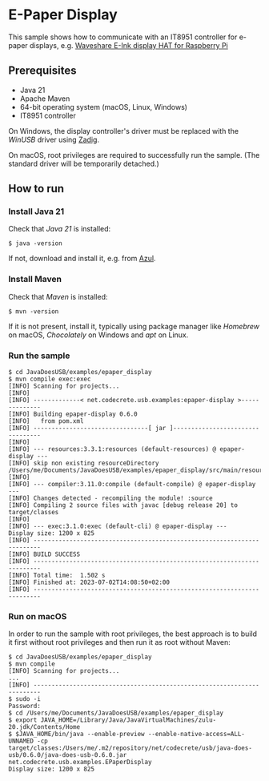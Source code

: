 # E-Paper Display

This sample shows how to communicate with an IT8951 controller for e-paper displays, e.g. [Waveshare E-Ink display HAT for Raspberry Pi](https://www.waveshare.com/9.7inch-e-paper-hat.htm)

## Prerequisites

- Java 21
- Apache Maven
- 64-bit operating system (macOS, Linux, Windows)
- IT8951 controller

On Windows, the display controller's driver must be replaced with the *WinUSB* driver
using [Zadig](https://zadig.akeo.ie/).

On macOS, root privileges are required to successfully run the sample. (The standard driver will
be temporarily detached.)

## How to run

### Install Java 21

Check that *Java 21* is installed:

```shell
$ java -version
```

If not, download and install it, e.g. from [Azul](https://www.azul.com/downloads/?package=jdk).

### Install Maven

Check that *Maven* is installed:

```shell
$ mvn -version
```

If it is not present, install it, typically using package manager like *Homebrew* on macOS, *Chocolately* on Windows and *apt* on Linux.

### Run the sample

```shell
$ cd JavaDoesUSB/examples/epaper_display
$ mvn compile exec:exec
[INFO] Scanning for projects...
[INFO] 
[INFO] -------------< net.codecrete.usb.examples:epaper-display >--------------
[INFO] Building epaper-display 0.6.0
[INFO]   from pom.xml
[INFO] --------------------------------[ jar ]---------------------------------
[INFO] 
[INFO] --- resources:3.3.1:resources (default-resources) @ epaper-display ---
[INFO] skip non existing resourceDirectory /Users/me/Documents/JavaDoesUSB/examples/epaper_display/src/main/resources
[INFO] 
[INFO] --- compiler:3.11.0:compile (default-compile) @ epaper-display ---
[INFO] Changes detected - recompiling the module! :source
[INFO] Compiling 2 source files with javac [debug release 20] to target/classes
[INFO] 
[INFO] --- exec:3.1.0:exec (default-cli) @ epaper-display ---
Display size: 1200 x 825
[INFO] ------------------------------------------------------------------------
[INFO] BUILD SUCCESS
[INFO] ------------------------------------------------------------------------
[INFO] Total time:  1.502 s
[INFO] Finished at: 2023-07-02T14:08:50+02:00
[INFO] ------------------------------------------------------------------------
```

### Run on macOS

In order to run the sample with root privileges, the best approach is to build it first without
root privileges and then run it as root without Maven:

```shell
$ cd JavaDoesUSB/examples/epaper_display
$ mvn compile
[INFO] Scanning for projects...
...
[INFO] ------------------------------------------------------------------------
$ sudo -i
Password:
$ cd /Users/me/Documents/JavaDoesUSB/examples/epaper_display
$ export JAVA_HOME=/Library/Java/JavaVirtualMachines/zulu-20.jdk/Contents/Home
$ $JAVA_HOME/bin/java --enable-preview --enable-native-access=ALL-UNNAMED -cp target/classes:/Users/me/.m2/repository/net/codecrete/usb/java-does-usb/0.6.0/java-does-usb-0.6.0.jar net.codecrete.usb.examples.EPaperDisplay
Display size: 1200 x 825
```
